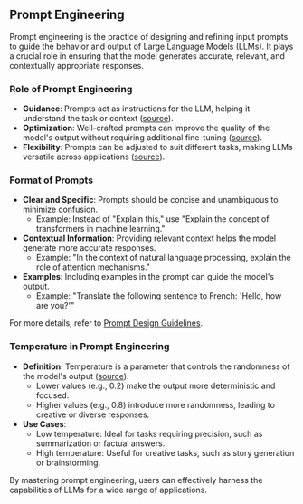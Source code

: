 ## Prompt Engineering

Prompt engineering is the practice of designing and refining input prompts to guide the behavior and output of Large Language Models (LLMs). It plays a crucial role in ensuring that the model generates accurate, relevant, and contextually appropriate responses.

### Role of Prompt Engineering
- **Guidance**: Prompts act as instructions for the LLM, helping it understand the task or context ([source](https://arxiv.org/abs/2107.13586)).
- **Optimization**: Well-crafted prompts can improve the quality of the model's output without requiring additional fine-tuning ([source](https://arxiv.org/abs/2005.14165)).
- **Flexibility**: Prompts can be adjusted to suit different tasks, making LLMs versatile across applications ([source](https://arxiv.org/abs/2203.02155)).

### Format of Prompts
- **Clear and Specific**: Prompts should be concise and unambiguous to minimize confusion.
    - Example: Instead of "Explain this," use "Explain the concept of transformers in machine learning."
- **Contextual Information**: Providing relevant context helps the model generate more accurate responses.
    - Example: "In the context of natural language processing, explain the role of attention mechanisms."
- **Examples**: Including examples in the prompt can guide the model's output.
    - Example: "Translate the following sentence to French: 'Hello, how are you?'"

For more details, refer to [Prompt Design Guidelines](https://www.promptingguide.ai/).

### Temperature in Prompt Engineering
- **Definition**: Temperature is a parameter that controls the randomness of the model's output ([source](https://huggingface.co/docs/transformers/main_classes/text_generation#transformers.GenerationConfig.temperature)).
    - Lower values (e.g., 0.2) make the output more deterministic and focused.
    - Higher values (e.g., 0.8) introduce more randomness, leading to creative or diverse responses.
- **Use Cases**:
    - Low temperature: Ideal for tasks requiring precision, such as summarization or factual answers.
    - High temperature: Useful for creative tasks, such as story generation or brainstorming.

By mastering prompt engineering, users can effectively harness the capabilities of LLMs for a wide range of applications.